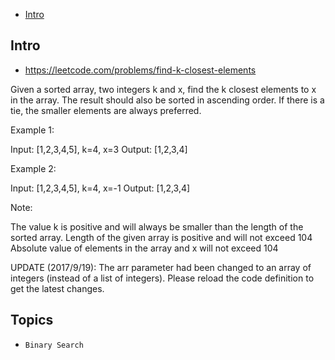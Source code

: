 - [Intro](#intro)

## Intro

- https://leetcode.com/problems/find-k-closest-elements


Given a sorted array, two integers k and x, find the k closest elements to x in the array.  The result should also be sorted in ascending order.
If there is a tie,  the smaller elements are always preferred.

Example 1:

Input: [1,2,3,4,5], k=4, x=3
Output: [1,2,3,4]

Example 2:

Input: [1,2,3,4,5], k=4, x=-1
Output: [1,2,3,4]

Note:

The value k is positive and will always be smaller than the length of the sorted array.
 Length of the given array is positive and will not exceed 104
 Absolute value of elements in the array and x will not exceed 104



UPDATE (2017/9/19):
The arr parameter had been changed to an array of integers (instead of a list of integers). Please reload the code definition to get the latest changes.


## Topics

- `Binary Search`


